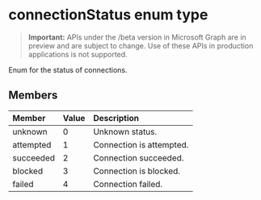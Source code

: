 # connectionStatus enum type

> **Important:** APIs under the /beta version in Microsoft Graph are in preview and are subject to change. Use of these APIs in production applications is not supported.

Enum for the status of connections.

## Members

|Member|Value|Description|
|:---|:---|:---|
|unknown|0|Unknown status.|
|attempted|1|Connection is attempted.|
|succeeded|2| Connection succeeded.|
|blocked|3| Connection is blocked.|
|failed|4| Connection failed.|
